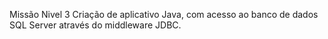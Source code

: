 Missão Nivel 3
Criação de aplicativo Java, com acesso ao banco de dados SQL Server através do
middleware JDBC. 
